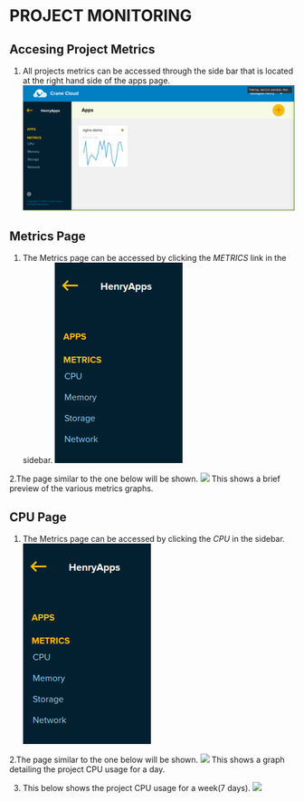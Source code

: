 # PROJECT MONITORING

## Accesing Project Metrics
1. All projects metrics can be accessed through the side bar that is located at the right hand
  side of the apps page.
  ![](../img/apps_page.png)

## Metrics Page
1. The Metrics page can be accessed by clicking the *METRICS* link in the sidebar.
  ![](../img/sidebar.png)

2.The page similar to the one below will be shown.
  ![](https://user-images.githubusercontent.com/32802973/92147589-077bab00-ee24-11ea-9781-89d423c0a31a.png)
  This shows a brief preview of the various metrics graphs.

## CPU Page
1. The Metrics page can be accessed by clicking the *CPU* in the sidebar.
  ![](../img/sidebar.png)

2.The page similar to the one below will be shown.
  ![](https://user-images.githubusercontent.com/29985169/91437707-fb677a80-e872-11ea-999c-5277a9034582.png)
  This shows a graph detailing the project CPU usage for a day.

3. This below shows the project CPU usage for a week(7 days).
   ![](https://user-images.githubusercontent.com/29985169/91437725-028e8880-e873-11ea-840b-b1bd8bdae627.png)

##